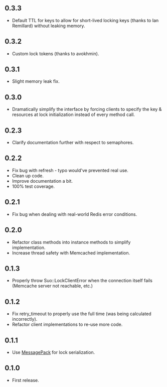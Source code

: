 ## 0.3.3

- Default TTL for keys to allow for short-lived locking keys (thanks to Ian Remillard) without leaking memory.

## 0.3.2

- Custom lock tokens (thanks to avokhmin).

## 0.3.1

- Slight memory leak fix.

## 0.3.0

- Dramatically simplify the interface by forcing clients to specify the key & resources at lock initialization instead of every method call.

## 0.2.3

- Clarify documentation further with respect to semaphores.

## 0.2.2

- Fix bug with refresh - typo would've prevented real use.
- Clean up code.
- Improve documentation a bit.
- 100% test coverage.

## 0.2.1

- Fix bug when dealing with real-world Redis error conditions.

## 0.2.0

- Refactor class methods into instance methods to simplify implementation.
- Increase thread safety with Memcached implementation.

## 0.1.3

- Properly throw Suo::LockClientError when the connection itself fails (Memcache server not reachable, etc.)

## 0.1.2

- Fix retry_timeout to properly use the full time (was being calculated incorrectly).
- Refactor client implementations to re-use more code.

## 0.1.1

- Use [MessagePack](https://github.com/msgpack/msgpack-ruby) for lock serialization.

## 0.1.0

- First release.
